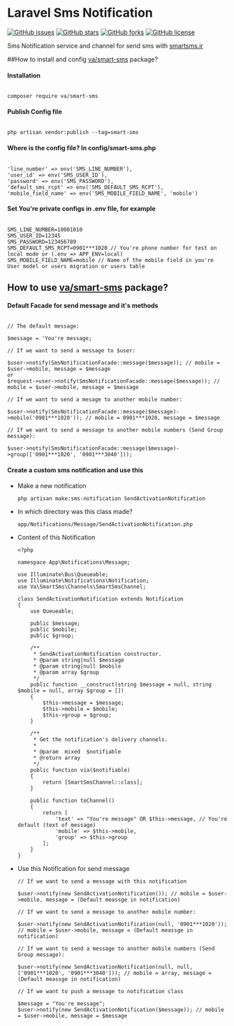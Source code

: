 # Laravel Sms Notification
[![GitHub issues](https://img.shields.io/github/issues/va1hi9da9sh2ou0rz2ad1eh7/smart-sms?style=flat-square)](https://github.com/va1hi9da9sh2ou0rz2ad1eh7/cutlet-helper/issues)
[![GitHub stars](https://img.shields.io/github/stars/va1hi9da9sh2ou0rz2ad1eh7/smart-sms?style=flat-square)](https://github.com/va1hi9da9sh2ou0rz2ad1eh7/cutlet-helper/stargazers)
[![GitHub forks](https://img.shields.io/github/forks/va1hi9da9sh2ou0rz2ad1eh7/smart-sms?style=flat-square)](https://github.com/va1hi9da9sh2ou0rz2ad1eh7/cutlet-helper/network)
[![GitHub license](https://img.shields.io/github/license/va1hi9da9sh2ou0rz2ad1eh7/smart-sms?style=flat-square)](https://github.com/va1hi9da9sh2ou0rz2ad1eh7/cutlet-helper/blob/master/LICENSE)

Sms Notification service and channel for send sms with [smartsms.ir](https://smartsms.ir/)

##How to install and config [va/smart-sms](https://github.com/va1hi9da9sh2ou0rz2ad1eh7/smart-sms) package?

#### Installation

```

composer require va/smart-sms

```

#### Publish Config file

```

php artisan vendor:publish --tag=smart-sms

```

#### Where is the config file? In config/smart-sms.php

```

'line_number' => env('SMS_LINE_NUMBER'),
'user_id' => env('SMS_USER_ID'),
'password' => env('SMS_PASSWORD'),
'default_sms_rcpt' => env('SMS_DEFAULT_SMS_RCPT'),
'mobile_field_name' => env('SMS_MOBILE_FIELD_NAME', 'mobile')

```

#### Set You're private configs in .env file, for example

```

SMS_LINE_NUMBER=10001010
SMS_USER_ID=12345
SMS_PASSWORD=123456789
SMS_DEFAULT_SMS_RCPT=0901***1020 // You're phone number for test on local mode or (.env => APP_ENV=local)
SMS_MOBILE_FIELD_NAME=mobile // Name of the mobile field in you're User model or users migration or users table

```

## How to use [va/smart-sms](https://github.com/va1hi9da9sh2ou0rz2ad1eh7/smart-sms) package?

#### Default Facade for send message and it's methods

```

// The default message:

$message = 'You're message;

// If we want to send a message to $user:

$user->notify(SmsNotificationFacade::message($message)); // mobile = $user->mobile, message = $message
or
$request->user->notify(SmsNotificationFacade::message($message)); // mobile = $user->mobile, message = $message

// If we want to send a mesage to another mobile number:

$user->notify(SmsNotificationFacade::message($message)->mobile('0901***1020')); // mobile = 0901***1020, message = $message

// If we want to send a message to another mobile numbers (Send Group message):

$user->notify(SmsNotificationFacade::message($message)->group(['0901***1020', '0901***3040']));

```

#### Create a custom sms notification and use this

- Make a new notification

    ```
    php artisan make:sms-notification SendActivationNotification
    ```
- In which directory was this class made?

    ```
    app/Notifications/Message/SendActivationNotification.php
    ```
- Content of this Notification
 
     ```
     <?php
 
     namespace App\Notifications\Message;
 
     use Illuminate\Bus\Queueable;
     use Illuminate\Notifications\Notification;
     use Va\SmartSms\Channels\SmartSmsChannel;
 
     class SendActivationNotification extends Notification
     {
         use Queueable;
 
         public $message;
         public $mobile;
         public $group;
 
         /**
          * SendActivationNotification constructor.
          * @param string|null $message
          * @param string|null $mobile
          * @param array $group
          */
         public function __construct(string $message = null, string $mobile = null, array $group = [])
         {
             $this->message = $message;
             $this->mobile = $mobile;
             $this->group = $group;
         }
 
         /**
          * Get the notification's delivery channels.
          *
          * @param  mixed  $notifiable
          * @return array
          */
         public function via($notifiable)
         {
             return [SmartSmsChannel::class];
         }
 
         public function toChannel()
         {
             return [
                 'text' => "You're message" OR $this->message, // You're default (text of message)
                 'mobile' => $this->mobile,
                 'group' => $this->group
             ];
         }
     }
 
     ```
  
- Use this Notification for send message

    ```
    // If we want to send a message with this notification

    $user->notify(new SendActivationNotification()); // mobile = $user->mobile, message = (Default meassge in notification)

    // If we want to send a message to another mobile number:

    $user->notify(new SendActivationNotification(null, '0901***1020')); // mobile = $user->mobile, message = (Default meassge in notification)

    // If we want to send a message to another mobile numbers (Send Group message):

    $user->notify(new SendActivationNotification(null, null, ['0901***1020', '0901***3040'])); // mobile = array, message = (Default meassge in notification)

    // If we want to push a message to notification class

    $message = "You're message";
    $user->notify(new SendActivationNotification($message)); // mobile = $user->mobile, message = $message
    ```


